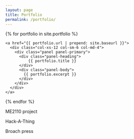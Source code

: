 ```yaml
---
layout: page
title: Portfolio
permalink: /portfolio/
---
```


<div class="row">

  {% for portfolio in site.portfolio %}

    <a href="{{ portfolio.url | prepend: site.baseurl }}">
      <div class="col-xs-12 col-sm-6 col-md-4">
        <div class="panel panel-primary">
          <div class="panel-heading">
              {{ portfolio.title }}
          </div>
          <div class="panel-body">
            {{ portfolio.excerpt }}
          </div>
        </div>
      </div>
    </a>

  {% endfor %}

</div>

ME2110 project

Hack-A-Thing

Broach press  
